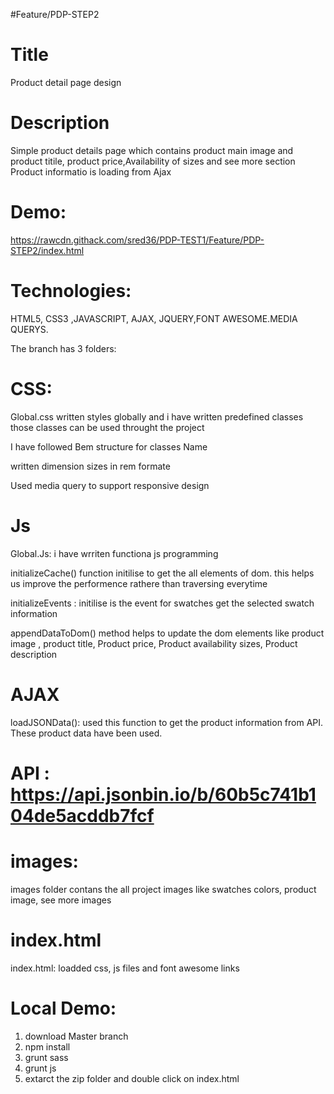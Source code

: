 #Feature/PDP-STEP2

# Title
  Product detail page design
# Description
  Simple product details page which contains product main image and product titile, product price,Availability of sizes and see more section
   Product informatio is loading from Ajax

# Demo:
  https://rawcdn.githack.com/sred36/PDP-TEST1/Feature/PDP-STEP2/index.html
  
  
# Technologies: 

  HTML5, CSS3 ,JAVASCRIPT, AJAX, JQUERY,FONT AWESOME.MEDIA QUERYS.

The branch has 3 folders:

# CSS:
  
  Global.css  written styles globally and i have written predefined classes those classes can be used throught the project

  I have followed Bem structure for classes Name 

  written dimension sizes in rem formate

  Used media query to support responsive design

# Js

  Global.Js: i have wrriten functiona js programming

  initializeCache() function initilise to get the all elements of dom. this helps us improve the performence rathere than traversing everytime

  initializeEvents : initilise is the event for swatches get the selected swatch information 

   appendDataToDom() method helps to update the dom elements like product image , product title, Product price, Product availability sizes, Product description

# AJAX

  loadJSONData(): used this function to get the product information from API. These product data have been used.
  
 
# API : https://api.jsonbin.io/b/60b5c741b104de5acddb7fcf 

# images:

  images folder contans the all project images like swatches colors, product image, see more images

# index.html
  
  index.html: loadded css, js files and font awesome links

# Local Demo: 
    
  1) download Master branch
  2) npm install
  3) grunt sass
  4) grunt js
  5) extarct the zip folder and double click on index.html


